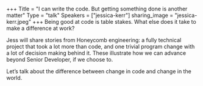 +++
Title = "I can write the code. But getting something done is another matter"
Type = "talk"
Speakers = ["jessica-kerr"]
sharing_image = "jessica-kerr.jpeg"
+++
Being good at code is table stakes. What else does it take to make a difference at work?

Jess will share stories from Honeycomb engineering: a fully technical project that took a lot more than code, and one trivial program change with a lot of decision making behind it. These illustrate how we can advance beyond Senior Developer, if we choose to.

Let’s talk about the difference between change in code and change in the world.
